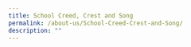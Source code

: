 ```yaml
---
title: School Creed, Crest and Song
permalink: /about-us/School-Creed-Crest-and-Song/
description: ""
---
```

